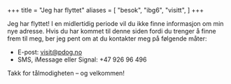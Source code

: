 +++
title = "Jeg har flyttet"
aliases = [
    "besok",
    "ibg6",
    "visitt",
]
+++

<!-- markdownlint-disable MD033 -->

Jeg har flyttet! I en midlertidig periode vil du ikke finne informasjon om min nye adresse.
Hvis du har kommet til denne siden fordi du trenger å finne frem til meg, ber jeg pent
om at du kontakter meg på følgende måter:

- E-post: [visit@pdog.no](mailto:visit@pdog.no)
- SMS, iMessage eller Signal: +47 926 96 496

Takk for tålmodigheten – og velkommen!

